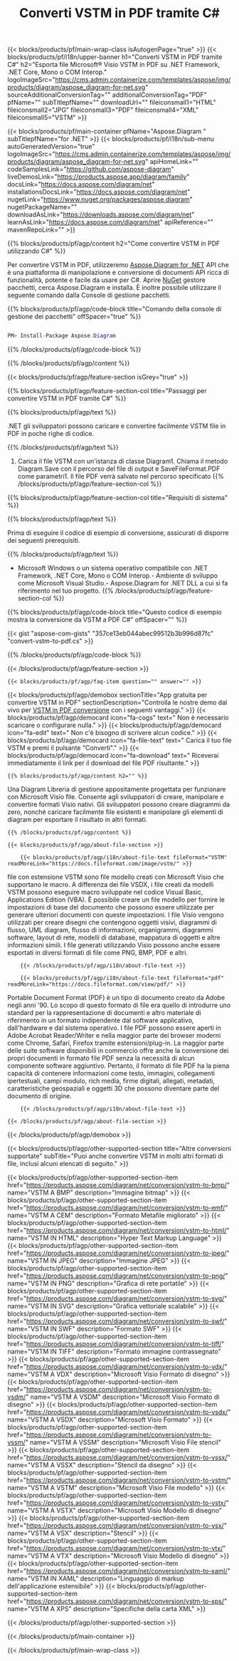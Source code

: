 ﻿---
title: Converti VSTM in PDF tramite C# 
weight: 60
url: /it/net/conversion/vstm-to-pdf/ 
description: Codice di esempio per la conversione da VSTM a PDF C#. Utilizza API codice di esempio per la conversione batch di file VSTM in PDF all'interno di VB.NET, Asp.NET o qualsiasi applicazione basata su .NET.
---
{{< blocks/products/pf/main-wrap-class isAutogenPage="true" >}}
{{< blocks/products/pf/i18n/upper-banner h1="Converti VSTM in PDF tramite C#" h2="Esporta file Microsoft® Visio VSTM in PDF su .NET Framework, .NET Core, Mono o COM Interop." logoImageSrc="https://cms.admin.containerize.com/templates/aspose/img/products/diagram/aspose_diagram-for-net.svg" sourceAdditionalConversionTag="" additionalConversionTag="PDF" pfName="" subTitlepfName="" downloadUrl="" fileiconsmall1="HTML" fileiconsmall2="JPG" fileiconsmall3="PDF" fileiconsmall4="XML" fileiconsmall5="VSTM" >}}

{{< blocks/products/pf/main-container pfName="Aspose.Diagram " subTitlepfName="for .NET" >}}
{{< blocks/products/pf/i18n/sub-menu autoGeneratedVersion="true" logoImageSrc="https://cms.admin.containerize.com/templates/aspose/img/products/diagram/aspose_diagram-for-net.svg" apiHomeLink="" codeSamplesLink="https://github.com/aspose-diagram" liveDemosLink="https://products.aspose.app/diagram/family" docsLink="https://docs.aspose.com/diagram/net" installationsDocsLink="https://docs.aspose.com/diagram/net" nugetLink="https://www.nuget.org/packages/aspose.diagram" nugetPackageName="" downloadAsLink="https://downloads.aspose.com/diagram/net" learnAsLink="https://docs.aspose.com/diagram/net" apiReference="" mavenRepoLink="" >}}

{{% blocks/products/pf/agp/content h2="Come convertire VSTM in PDF utilizzando C#" %}}

 Per convertire VSTM in PDF, utilizzeremo
 [Aspose.Diagram for .NET](https://products.aspose.com/diagram/net) 
 API che è una piattaforma di manipolazione e conversione di documenti API ricca di funzionalità, potente e facile da usare per C#. Aprire
 [NuGet](https://www.nuget.org/packages/aspose.diagram) 
 gestore pacchetti, cerca
 Aspose.Diagram 
 e installa. È inoltre possibile utilizzare il seguente comando dalla Console di gestione pacchetti.

{{% blocks/products/pf/agp/code-block title="Comando della console di gestione dei pacchetti" offSpacer="true" %}}

```cs

PM> Install-Package Aspose.Diagram


```

{{% /blocks/products/pf/agp/code-block %}}

{{% /blocks/products/pf/agp/content %}}

{{< blocks/products/pf/agp/feature-section isGrey="true" >}}

{{% blocks/products/pf/agp/feature-section-col title="Passaggi per convertire VSTM in PDF tramite C#" %}}

{{% blocks/products/pf/agp/text %}}

 .NET gli sviluppatori possono caricare e convertire facilmente VSTM file in PDF in poche righe di codice.

{{% /blocks/products/pf/agp/text %}}

1. Carica il file VSTM con un'istanza di classe Diagram1. Chiama il metodo Diagram.Save con il percorso del file di output e SaveFileFormat.PDF come parametri1. Il file PDF verrà salvato nel percorso specificato
{{% /blocks/products/pf/agp/feature-section-col %}}

{{% blocks/products/pf/agp/feature-section-col title="Requisiti di sistema" %}}

{{% blocks/products/pf/agp/text %}}

 Prima di eseguire il codice di esempio di conversione, assicurati di disporre dei seguenti prerequisiti.

{{% /blocks/products/pf/agp/text %}}

- Microsoft Windows o un sistema operativo compatibile con .NET Framework, .NET Core, Mono o COM Interop.- Ambiente di sviluppo come Microsoft Visual Studio.- Aspose.Diagram for .NET DLL a cui si fa riferimento nel tuo progetto.
{{% /blocks/products/pf/agp/feature-section-col %}}

{{% blocks/products/pf/agp/code-block title="Questo codice di esempio mostra la conversione da VSTM a PDF C#" offSpacer="" %}}

{{< gist "aspose-com-gists" "357ce13eb044abec99512b3b996d87fc" "convert-vstm-to-pdf.cs" >}}

{{% /blocks/products/pf/agp/code-block %}}

{{< /blocks/products/pf/agp/feature-section >}}

    {{< blocks/products/pf/agp/faq-item question="" answer="" >}}
 

<!-- aboutfile Starts -->

{{< blocks/products/pf/agp/demobox sectionTitle="App gratuita per convertire VSTM in PDF" sectionDescription="Controlla le nostre demo dal vivo per [VSTM in PDF conversione](https://products.aspose.app/diagram/conversion/vstm-to-pdf) con i seguenti vantaggi." >}}
        {{< blocks/products/pf/agp/democard icon="fa-cogs" text=" Non è necessario scaricare o configurare nulla." >}}
        {{< blocks/products/pf/agp/democard icon="fa-edit" text=" Non c\'è bisogno di scrivere alcun codice." >}}
        {{< blocks/products/pf/agp/democard icon="fa-file-text" text=" Carica il tuo file VSTM e premi il pulsante \"Converti\"." >}}
        {{< blocks/products/pf/agp/democard icon="fa-download" text=" Riceverai immediatamente il link per il download del file PDF risultante." >}}

    {{% blocks/products/pf/agp/content h2="" %}}

 Una Diagram Libreria di gestione appositamente progettata per funzionare con Microsoft Visio file. Consente agli sviluppatori di creare, manipolare e convertire formati Visio nativi. Gli sviluppatori possono creare diagrammi da zero, nonché caricare facilmente file esistenti e manipolare gli elementi di diagram per esportare il risultato in altri formati.



    {{% /blocks/products/pf/agp/content %}}

    {{< blocks/products/pf/agp/about-file-section >}}

        {{< blocks/products/pf/agp/i18n/about-file-text fileFormat="VSTM" readMoreLink="https://docs.fileformat.com/image/vstm/" >}}
file con estensione VSTM sono file modello creati con Microsoft Visio che supportano le macro. A differenza dei file VSDX, i file creati da modelli VSTM possono eseguire macro sviluppate nel codice Visual Basic, Applications Edition (VBA). È possibile creare un file modello per fornire le impostazioni di base del documento che possono essere utilizzate per generare ulteriori documenti con queste impostazioni. I file Visio vengono utilizzati per creare disegni che contengono oggetti visivi, diagrammi di flusso, UML diagram, flusso di informazioni, organigrammi, diagrammi software, layout di rete, modelli di database, mappatura di oggetti e altre informazioni simili. I file generati utilizzando Visio possono anche essere esportati in diversi formati di file come PNG, BMP, PDF e altri.

        {{< /blocks/products/pf/agp/i18n/about-file-text >}}

        {{< blocks/products/pf/agp/i18n/about-file-text fileFormat="pdf" readMoreLink="https://docs.fileformat.com/view/pdf/" >}}
Portable Document Format (PDF) è un tipo di documento creato da Adobe negli anni '90. Lo scopo di questo formato di file era quello di introdurre uno standard per la rappresentazione di documenti e altro materiale di riferimento in un formato indipendente dal software applicativo, dall'hardware e dal sistema operativo. I file PDF possono essere aperti in Adobe Acrobat Reader/Writer e nella maggior parte dei browser moderni come Chrome, Safari, Firefox tramite estensioni/plug-in. La maggior parte delle suite software disponibili in commercio offre anche la conversione dei propri documenti in formato file PDF senza la necessità di alcun componente software aggiuntivo. Pertanto, il formato di file PDF ha la piena capacità di contenere informazioni come testo, immagini, collegamenti ipertestuali, campi modulo, rich media, firme digitali, allegati, metadati, caratteristiche geospaziali e oggetti 3D che possono diventare parte del documento di origine.

        {{< /blocks/products/pf/agp/i18n/about-file-text >}}

    {{< /blocks/products/pf/agp/about-file-section >}}

{{< /blocks/products/pf/agp/demobox >}}

<!-- aboutfile Ends -->

{{< blocks/products/pf/agp/other-supported-section title="Altre conversioni supportate" subTitle="Puoi anche convertire VSTM in molti altri formati di file, inclusi alcuni elencati di seguito." >}}

{{< blocks/products/pf/agp/other-supported-section-item href="https://products.aspose.com/diagram/net/conversion/vstm-to-bmp/" name="VSTM A BMP" description="Immagine bitmap" >}}
{{< blocks/products/pf/agp/other-supported-section-item href="https://products.aspose.com/diagram/net/conversion/vstm-to-emf/" name="VSTM A CEM" description="Formato Metafile migliorato" >}}
{{< blocks/products/pf/agp/other-supported-section-item href="https://products.aspose.com/diagram/net/conversion/vstm-to-html/" name="VSTM IN HTML" description="Hyper Text Markup Language" >}}
{{< blocks/products/pf/agp/other-supported-section-item href="https://products.aspose.com/diagram/net/conversion/vstm-to-jpeg/" name="VSTM IN JPEG" description="Immagine JPEG" >}}
{{< blocks/products/pf/agp/other-supported-section-item href="https://products.aspose.com/diagram/net/conversion/vstm-to-png/" name="VSTM IN PNG" description="Grafica di rete portatile" >}}
{{< blocks/products/pf/agp/other-supported-section-item href="https://products.aspose.com/diagram/net/conversion/vstm-to-svg/" name="VSTM IN SVG" description="Grafica vettoriale scalabile" >}}
{{< blocks/products/pf/agp/other-supported-section-item href="https://products.aspose.com/diagram/net/conversion/vstm-to-swf/" name="VSTM IN SWF" description="Formato SWF" >}}
{{< blocks/products/pf/agp/other-supported-section-item href="https://products.aspose.com/diagram/net/conversion/vstm-to-tiff/" name="VSTM IN TIFF" description="Formato immagine contrassegnato" >}}
{{< blocks/products/pf/agp/other-supported-section-item href="https://products.aspose.com/diagram/net/conversion/vstm-to-vdx/" name="VSTM A VDX" description="Microsoft Visio Formato di disegno" >}}
{{< blocks/products/pf/agp/other-supported-section-item href="https://products.aspose.com/diagram/net/conversion/vstm-to-vsdm/" name="VSTM A VSDM" description="Microsoft Visio Formato di disegno" >}}
{{< blocks/products/pf/agp/other-supported-section-item href="https://products.aspose.com/diagram/net/conversion/vstm-to-vsdx/" name="VSTM A VSDX" description="Microsoft Visio Formato" >}}
{{< blocks/products/pf/agp/other-supported-section-item href="https://products.aspose.com/diagram/net/conversion/vstm-to-vssm/" name="VSTM A VSSM" description="Microsoft Visio File stencil" >}}
{{< blocks/products/pf/agp/other-supported-section-item href="https://products.aspose.com/diagram/net/conversion/vstm-to-vssx/" name="VSTM A VSSX" description="Stencil da disegno" >}}
{{< blocks/products/pf/agp/other-supported-section-item href="https://products.aspose.com/diagram/net/conversion/vstm-to-vstm/" name="VSTM A VSTM" description="Microsoft Visio File modello" >}}
{{< blocks/products/pf/agp/other-supported-section-item href="https://products.aspose.com/diagram/net/conversion/vstm-to-vstx/" name="VSTM A VSTX" description="Microsoft Visio Modello di disegno" >}}
{{< blocks/products/pf/agp/other-supported-section-item href="https://products.aspose.com/diagram/net/conversion/vstm-to-vsx/" name="VSTM A VSX" description="Stencil" >}}
{{< blocks/products/pf/agp/other-supported-section-item href="https://products.aspose.com/diagram/net/conversion/vstm-to-vtx/" name="VSTM A VTX" description="Microsoft Visio Modello di disegno" >}}
{{< blocks/products/pf/agp/other-supported-section-item href="https://products.aspose.com/diagram/net/conversion/vstm-to-xaml/" name="VSTM IN XAML" description="Linguaggio di markup dell\'applicazione estensibile" >}}
{{< blocks/products/pf/agp/other-supported-section-item href="https://products.aspose.com/diagram/net/conversion/vstm-to-xps/" name="VSTM A XPS" description="Specifiche della carta XML" >}}

{{< /blocks/products/pf/agp/other-supported-section >}}

{{< /blocks/products/pf/main-container >}}
    
{{< /blocks/products/pf/main-wrap-class >}}